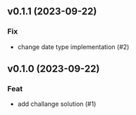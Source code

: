 ## v0.1.1 (2023-09-22)

### Fix

- change date type implementation (#2)

## v0.1.0 (2023-09-22)

### Feat

- add challange solution (#1)

